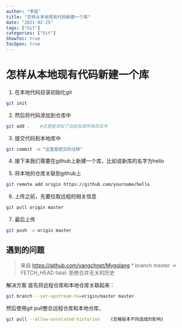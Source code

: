 ```yaml
---
author: "李昌"
title: "怎样从本地现有代码新建一个库"
date: "2021-02-25"
tags: ["Git"]
categories: ["Git"]
ShowToc: true
TocOpen: true
---
```


# 怎样从本地现有代码新建一个库

1. 在本地代码目录初始化git
```bash
git init
```
2. 然后将代码添加到仓库中
```bash
git add .    #这里是添加了当前目录所有的文件
```
3. 提交代码到本地库中
```bash
git commit -m "这里是提交的注释"
```
4. 接下来我们需要在github上新建一个库，比如说新库的名字为hello

5. 将本地的仓库关联到github上
```bash
git remote add origin https://github.com/yourname/hello
```
6. 上传之前，先要拉取远程的相关信息
```bash
git pull origin master
```
7. 最后上传
```bash
git push -u origin master
```

## 遇到的问题
> 来自 https://github.com/yangchnet/Mygolang
     * branch            master     -> FETCH_HEAD
    fatal: 拒绝合并无关的历史
    
解决方案
首先将远程仓库和本地仓库关联起来：
```bash
git branch --set-upstream-to=origin/master master
```
然后使用git pull整合远程仓库和本地仓库，
```bash
git pull --allow-unrelated-histories    (忽略版本不同造成的影响)
```


